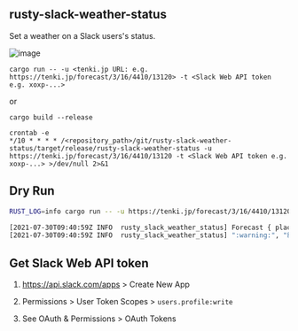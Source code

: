 ## rusty-slack-weather-status

Set a weather on a Slack users's status.

![image](https://user-images.githubusercontent.com/12206768/107185370-ae90ee00-6a25-11eb-98d5-39a10e198073.png)

```
cargo run -- -u <tenki.jp URL: e.g. https://tenki.jp/forecast/3/16/4410/13120> -t <Slack Web API token e.g. xoxp-...>
```

or

```
cargo build --release

crontab -e
*/10 * * * * /<repository_path>/git/rusty-slack-weather-status/target/release/rusty-slack-weather-status -u https://tenki.jp/forecast/3/16/4410/13120 -t <Slack Web API token e.g. xoxp-...> >/dev/null 2>&1
```

## Dry Run

```sh
RUST_LOG=info cargo run -- -u https://tenki.jp/forecast/3/16/4410/13120 -t <Slack Web API token> --dry

[2021-07-30T09:40:59Z INFO  rusty_slack_weather_status] Forecast { place: "練馬区", date_time: "30日16:00", advisory: Some("洪水"), warning: None, emergency_warning: None, weather: "雨", weather_icon_stem: "15_n", high_temp: 29, high_temp_diff: TempDiff { temp_diff: -4 }, low_temp: 26, low_temp_diff: TempDiff { temp_diff: 1 } }
[2021-07-30T09:40:59Z INFO  rusty_slack_weather_status] ":warning:", "練馬区: 洪水注意報 :umbrella:: 雨 最高: 29℃[-4] 最低: 26℃[+1] 発表: 30日16:00"
```

## Get Slack Web API token

1. https://api.slack.com/apps > Create New App

1. Permissions > User Token Scopes > `users.profile:write`

3. See OAuth & Permissions > OAuth Tokens
